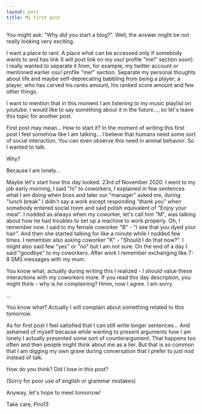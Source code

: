 ```yaml
---
layout: post
title: My first post
---
```

You might ask: "Why did you start a blog?".
Well, the answer might be not really looking very exciting.

I want a place to rant. A place what can be accessed only if somebody wants to and has link (I will post link on my osu! profile "me!" section soon). I really wanted to separate it from, for example, my twitter account or mentioned earlier osu! profile "me!" section. Separate my personal thoughts about life and maybe self-deprecating babbling from being a player; a player, who has carved his ranks amount, his ranked score amount and few other things.

I want to mention that in this moment I am listening to my music playlist on youtube. I would like to say something about it in the future..., so let's leave this topic for another post.

First post may mean...
How to start it?
In the moment of writing this first post I feel somehow like I am talking... I believe that humans need some sort of social interaction. You can even observe this need in animal behavior. So I wanted to talk.

Why?

Because I am lonely...

Maybe let's start how this day looked. 23rd of November 2020.
I went to my job early morning, I said "hi" to coworkers, I explained in few sentences what I am doing when boss and later our "manager" asked me, during "lunch break" I didn't say a work except responding "thank you" when somebody entered social room and said polish equivalent of "Enjoy your meal". I nodded as always when my coworker, let's call him "M", was talking about how he had troubles to set up a machine to work properly. Oh, I remember now. I said to my female coworker "B" - "I see that you dyed your hair". And then she started talking for like a minute while I nodded few times. I remember also asking coworker "K" - "Should I do that now?". I might also said few "yes" or "no" but I am not sure. On the end of a day I said "goodbye" to my coworkers.
After work I remember exchanging like 7-8 SMS messages with my mum.

You know what, actually during writing this I realized - I should value these interactions with my coworkers more.
If you read this day description, you might think - why is he complaining?
Hmm, now I agree.
I am sorry.

...

You know what?
Actually I will complain about something related to this tomorrow.

As for first post I feel satisfied that I can still write longer sentences... And ashamed of myself because while wanting to present arguments how I am lonely I actually presented some sort of counterargument. That happens too often and then people might think about me as a lier. But that is so common that I am digging my own grave during conversation that I prefer to just nod instead of talk. 

How do you think? Did I lose in this post?

(Sorry for poor use of english or grammar mistakes)

Anyway, let's hope to meet tomorrow!

Take care,
Piro13
